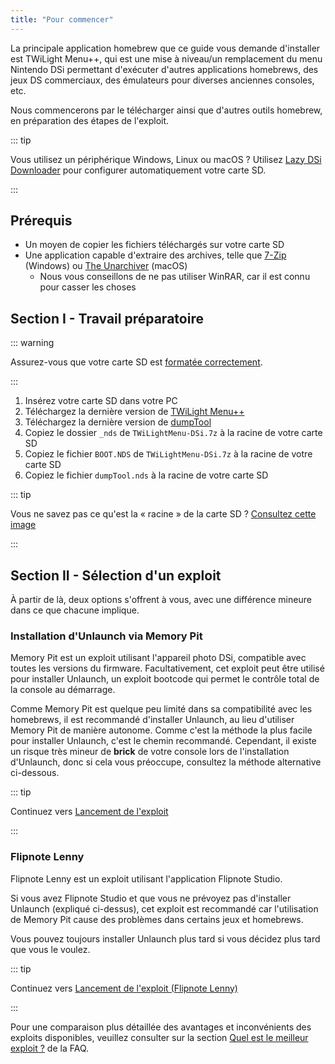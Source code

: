 ```yaml
---
title: "Pour commencer"
---
```


La principale application homebrew que ce guide vous demande d'installer est TWiLight Menu++, qui est une mise à niveau/un remplacement du menu Nintendo DSi permettant d'exécuter d'autres applications homebrews, des jeux DS commerciaux, des émulateurs pour diverses anciennes consoles, etc.

Nous commencerons par le télécharger ainsi que d'autres outils homebrew, en préparation des étapes de l'exploit.

::: tip

Vous utilisez un périphérique Windows, Linux ou macOS ? Utilisez [Lazy DSi Downloader](lazy-dsi-downloader.html) pour configurer automatiquement votre carte SD.

:::

## Prérequis

- Un moyen de copier les fichiers téléchargés sur votre carte SD
- Une application capable d'extraire des archives, telle que [7-Zip](https://www.7-zip.org/) (Windows) ou [The Unarchiver](https://apps.apple.com/us/app/the-unarchiver/id425424353) (macOS)
   - Nous vous conseillons de ne pas utiliser WinRAR, car il est connu pour casser les choses

## Section I - Travail préparatoire

::: warning

Assurez-vous que votre carte SD est [formatée correctement](sd-card-setup.html).

:::

1. Insérez votre carte SD dans votre PC
1. Téléchargez la dernière version de [TWiLight Menu++](https://github.com/DS-Homebrew/TWiLightMenu/releases/latest/download/TWiLightMenu-DSi.7z)
1. Téléchargez la dernière version de [dumpTool](https://github.com/zoogie/dumpTool/releases/latest/download/dumpTool.nds)
1. Copiez le dossier `_nds` de `TWiLightMenu-DSi.7z` à la racine de votre carte SD
1. Copiez le fichier `BOOT.NDS` de `TWiLightMenu-DSi.7z` à la racine de votre carte SD
1. Copiez le fichier `dumpTool.nds` à la racine de votre carte SD

::: tip

Vous ne savez pas ce qu'est la « racine » de la carte SD ? [Consultez cette image](https://media.discordapp.net/attachments/489307733074640926/756947922804932739/wherestheroot.png)

:::


## Section II - Sélection d'un exploit

À partir de là, deux options s'offrent à vous, avec une différence mineure dans ce que chacune implique.


### Installation d'Unlaunch via Memory Pit

Memory Pit est un exploit utilisant l'appareil photo DSi, compatible avec toutes les versions du firmware. Facultativement, cet exploit peut être utilisé pour installer Unlaunch, un exploit bootcode qui permet le contrôle total de la console au démarrage.

Comme Memory Pit est quelque peu limité dans sa compatibilité avec les homebrews, il est recommandé d'installer Unlaunch, au lieu d'utiliser Memory Pit de manière autonome. Comme c'est la méthode la plus facile pour installer Unlaunch, c'est le chemin recommandé. Cependant, il existe un risque très mineur de **brick** de votre console lors de l'installation d'Unlaunch, donc si cela vous préoccupe, consultez la méthode alternative ci-dessous.

::: tip

Continuez vers [Lancement de l'exploit](launching-the-exploit.html)

:::


### Flipnote Lenny

Flipnote Lenny est un exploit utilisant l'application Flipnote Studio.

Si vous avez Flipnote Studio et que vous ne prévoyez pas d'installer Unlaunch (expliqué ci-dessus), cet exploit est recommandé car l'utilisation de Memory Pit cause des problèmes dans certains jeux et homebrews.

Vous pouvez toujours installer Unlaunch plus tard si vous décidez plus tard que vous le voulez.

::: tip

Continuez vers [Lancement de l'exploit (Flipnote Lenny)](launching-the-flipnote-exploit.html)

:::

Pour une comparaison plus détaillée des avantages et inconvénients des exploits disponibles, veuillez consulter sur la section [Quel est le meilleur exploit ?](faq.html#which-is-the-best-exploit) de la FAQ.

